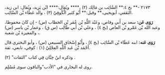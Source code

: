 ٢١٧٣ -** بخ ٤:** السَّائِب بن مَالِك (٢) ،**** ويُقال:**** ابْن يَزِيد، ويُقال: ابن زيد، الثقفي، أبويحيى،** وقيل:** أَبُو كثير الْكُوفِيّ (٣) ، والد عَطَاء بْن السَّائِب.

**رَوَى عَن:** سعد بن أَبي وقاص، وعَبْد اللَّهِ بْن عُمَر بْن الخطاب (س) - إن كَانَ محفوظا، وعبد الله بْن عَمْرو بْن العاص (بخ ٤) ، وعلي بْن أَبي طَالِب (س ق) ، وعمار بْن ياسر (س) ، والمغيرة بْن شعبة.

**رَوَى عَنه:** ابنه عَطَاء بْن السَّائِب (بخ ٤) ، وأَبُو إِسْحَاق السبيعي (س) ، وأبو البختري.قال أَحْمَد بْن عَبد اللَّهِ العِجْلِيّ (١) : كوفي، تابعي، ثقة.

وذكره ابنُ حِبَّان فِي كتاب "الثقات" (٢) .

روى له البخاري في "الأدب"والباقون سوى مُسْلِم.
